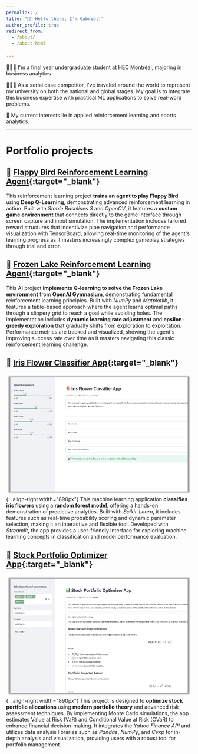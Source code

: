 ```yaml
---
permalink: /
title: "👋🏽 Hello there, I'm Gabriel!" 
author_profile: true
redirect_from: 
  - /about/
  - /about.html

--- 
```


👨🏽‍💻 I'm a final year undergraduate student at HEC Montréal, majoring in business analytics.

👨🏽‍💼 As a serial case competitor, I've traveled around the world to represent my university on both the national and global stages. My goal is to integrate this business expertise with practical ML applications to solve real-word problems.

🔬 My current interests lie in applied reinforcement learning and sports analytics.

---

# Portfolio projects

## 🔗 [Flappy Bird Reinforcement Learning Agent](https://github.com/ghj95){:target="_blank"} 
This reinforcement learning project **trains an agent to play Flappy Bird** using **Deep Q-Learning**, demonstrating advanced reinforcement learning in action. Built with *Stable Baselines 3* and *OpenCV*, it features a **custom game environment** that connects directly to the game interface through screen capture and input simulation. The implementation includes tailored reward structures that incentivize pipe navigation and performance visualization with TensorBoard, allowing real-time monitoring of the agent's learning progress as it masters increasingly complex gameplay strategies through trial and error.

## 🔗 [Frozen Lake Reinforcement Learning Agent](https://github.com/ghj95){:target="_blank"} 
This AI project **implements Q-learning to solve the Frozen Lake environment** from **OpenAI Gymnasium**, demonstrating fundamental reinforcement learning principles. Built with *NumPy* and *Matplotlib*, it features a table-based approach where the agent learns optimal paths through a slippery grid to reach a goal while avoiding holes. The implementation includes **dynamic learning rate adjustment** and **epsilon-greedy exploration** that gradually shifts from exploration to exploitation. Performance metrics are tracked and visualized, showing the agent's improving success rate over time as it masters navigating this classic reinforcement learning challenge.

## 🔗 [Iris Flower Classifier App](https://iris-class.streamlit.app){:target="_blank"}
![Illustration of Iris App](/images/iris_app.png){: .align-right width="890px"} 
This machine learning application **classifies iris flowers** using a **random forest model**, offering a hands-on demonstration of predictive analytics. Built with *Scikit-Learn*, it includes features such as real-time probability scoring and dynamic parameter selection, making it an interactive and flexible tool. Developed with *Streamlit*, the app provides a user-friendly interface for exploring machine learning concepts in classification and model performance evaluation.

## 🔗 [Stock Portfolio Optimizer App](https://port-opt.streamlit.app){:target="_blank"} 
![Illustration of Portfolio App](/images/portfolio.png){: .align-right width="890px"}
This project is designed to **optimize stock portfolio allocations** using **modern portfolio theory** and advanced risk assessment techniques. By implementing Monte Carlo simulations, the app estimates Value at Risk (VaR) and Conditional Value at Risk (CVaR) to enhance financial decision-making. It integrates the *Yahoo Finance API* and utilizes data analysis libraries such as *Pandas*, *NumPy*, and *Cvxp* for in-depth analysis and visualization, providing users with a robust tool for portfolio management.